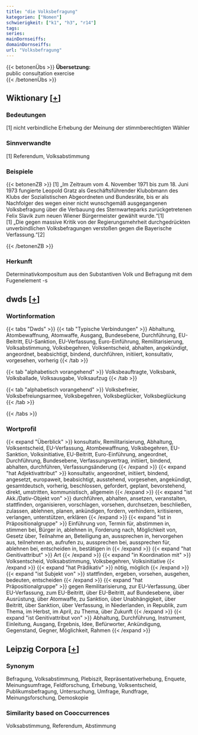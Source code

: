 ```yaml
---
title: "die Volksbefragung"
kategorien: ["Nomen"]
schwierigkeit: ["k1", "h3", "r14"]
tags:
series:
mainDornseiffs:
domainDornseiffs:
url: "Volksbefragung"
---
```


{{< betonenÜbs >}}
**Übersetzung:**  
public consultation exercise  
{{< /betonenÜbs >}}

## Wiktionary [[+](https://de.wiktionary.org/wiki/Volksbefragung)]

### Bedeutungen
[1] nicht verbindliche Erhebung der Meinung der stimmberechtigten Wähler  

### Sinnverwandte
[1] Referendum, Volksabstimmung  

### Beispiele
{{< betonenZB >}}
[1] „Im Zeitraum vom 4. November 1971 bis zum 18. Juni 1973 fungierte Leopold Gratz als Geschäftsführender Klubobmann des Klubs der Sozialistischen Abgeordneten und Bundesräte, bis er als Nachfolger des wegen einer nicht wunschgemäß ausgegangenen Volksbefragung über die Verbauung des Sternwarteparks zurückgetretenen Felix Slavik zum neuen Wiener Bürgermeister gewählt wurde.“[1]  
[1] „Die gegen massive Kritik von der Regierungsmehrheit durchgedrückten unverbindlichen Volksbefragungen verstoßen gegen die Bayerische Verfassung.“[2]  

{{< /betonenZB >}}
### Herkunft
Determinativkompositum aus den Substantiven Volk und Befragung mit dem Fugenelement -s  



## dwds [[+](https://www.dwds.de/wb/Volksbefragung)]

### Wortinformation
{{< tabs "Dwds" >}}
{{< tab "Typische Verbindungen" >}}
Abhaltung, Atombewaffnung, Atomwaffe, Ausgang, Bundesebene, Durchführung, EU-Beitritt, EU-Sanktion, EU-Verfassung, Euro-Einführung, Remilitarisierung, Volksabstimmung, Volksbegehren, Volksentscheid, abhalten, angekündigt, angeordnet, beabsichtigt, bindend, durchführen, initiiert, konsultativ, vorgesehen, vorherig
{{< /tab >}}

{{< tab "alphabetisch vorangehend" >}}
Volksbeauftragte, Volksbank, Volksballade, Volksausgabe, Volksaufzug
{{< /tab >}}

{{< tab "alphabetisch vorangehend" >}}
Volksbefreier, Volksbefreiungsarmee, Volksbegehren, Volksbeglücker, Volksbeglückung
{{< /tab >}}

{{< /tabs >}}

### Wortprofil
{{< expand "Überblick" >}} konsultativ, Remilitarisierung, Abhaltung, Volksentscheid, EU-Verfassung, Atombewaffnung, Volksbegehren, EU-Sanktion, Volksinitiative, EU-Beitritt, Euro-Einführung, angeordnet, Durchführung, Bundesebene, Verfassungsvertrag, initiiert, bindend, abhalten, durchführen, Verfassungsänderung {{< /expand >}}
{{< expand "hat Adjektivattribut" >}} konsultativ, angeordnet, initiiert, bindend, angesetzt, europaweit, beabsichtigt, ausstehend, vorgesehen, angekündigt, gesamtdeutsch, vorherig, beschlossen, gefordert, geplant, bevorstehend, direkt, umstritten, kommunistisch, allgemein {{< /expand >}}
{{< expand "ist Akk./Dativ-Objekt von" >}} durchführen, abhalten, ansetzen, veranstalten, stattfinden, organisieren, vorschlagen, vorsehen, durchsetzen, beschließen, zulassen, ablehnen, planen, ankündigen, fordern, verhindern, kritisieren, verlangen, unterstützen, erklären {{< /expand >}}
{{< expand "ist in Präpositionalgruppe" >}} Einführung von, Termin für, abstimmen in, stimmen bei, Bürger in, ablehnen in, Forderung nach, Möglichkeit von, Gesetz über, Teilnahme an, Beteiligung an, aussprechen in, hervorgehen aus, teilnehmen an, aufrufen zu, aussprechen bei, aussprechen für, ablehnen bei, entscheiden in, bestätigen in {{< /expand >}}
{{< expand "hat Genitivattribut" >}} Art {{< /expand >}}
{{< expand "in Koordination mit" >}} Volksentscheid, Volksabstimmung, Volksbegehren, Volksinitiative {{< /expand >}}
{{< expand "hat Prädikativ" >}} nötig, möglich {{< /expand >}}
{{< expand "ist Subjekt von" >}} stattfinden, ergeben, vorsehen, ausgehen, bedeuten, entscheiden {{< /expand >}}
{{< expand "hat Präpositionalgruppe" >}} gegen Remilitarisierung, zur EU-Verfassung, über EU-Verfassung, zum EU-Beitritt, über EU-Beitritt, auf Bundesebene, über Ausrüstung, über Atomwaffe, zu Sanktion, über Unabhängigkeit, über Beitritt, über Sanktion, über Verfassung, in Niederlanden, in Republik, zum Thema, im Herbst, im April, zu Thema, über Zukunft {{< /expand >}}
{{< expand "ist Genitivattribut von" >}} Abhaltung, Durchführung, Instrument, Einleitung, Ausgang, Ergebnis, Idee, Befürworter, Ankündigung, Gegenstand, Gegner, Möglichkeit, Rahmen {{< /expand >}}

## Leipzig Corpora [[+](https://corpora.uni-leipzig.de/en/res?word=Volksbefragung&corpusId=deu_newscrawl-public_2018)]


### Synonym
Befragung, Volksabstimmung, Plebiszit, Repräsentativerhebung, Enquete, Meinungsumfrage, Feldforschung, Erhebung, Volksentscheid, Publikumsbefragung, Untersuchung, Umfrage, Rundfrage, Meinungsforschung, Demoskopie


### Similarity based on Cooccurrences
Volksabstimmung, Referendum, Abstimmung

